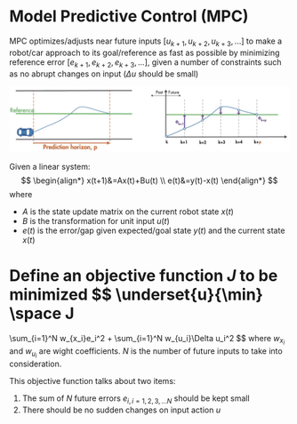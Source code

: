 # Model Predictive Control (MPC)

MPC optimizes/adjusts near future inputs $[u_{k+1}, u_{k+2}, u_{k+3}, ...]$ to make a robot/car approach to its goal/reference as fast as possible by minimizing reference error $[e_{k+1}, e_{k+2}, e_{k+3}, ...]$, given a number of constraints such as no abrupt changes on input ($\Delta u$ should be small)

![mpc_example](imgs/mpc_example.png "mpc_example")

Given a linear system:
$$
\begin{align*}
x(t+1)&=Ax(t)+Bu(t)
\\
e(t)&=y(t)-x(t)
\end{align*}
$$
where 

* $A$ is the state update matrix on the current robot state $x(t)$
* $B$ is the transformation for unit input $u(t)$
* $e(t)$ is the error/gap given expected/goal state $y(t)$ and the current state $x(t)$

Define an objective function $J$ to be minimized
$$
\underset{u}{\min} \space J
=
\sum_{i=1}^N w_{x_i}e_i^2
+
\sum_{i=1}^N w_{u_i}\Delta u_i^2
$$
where $w_{x_i}$ and $w_{u_i}$ are wight coefficients. $N$ is the number of future inputs to take into consideration.

This objective function talks about two items:

1.  The sum of $N$ future errors $e_{i, i=1,2,3,...N}$ should be kept small
2. There should be no sudden changes on input action $u$